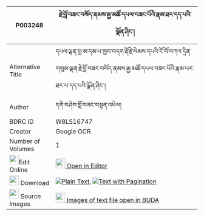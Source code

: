 |P003248|རྗེ་བློ་བཟང་བསོད་ནམས་རྒྱ་མཚོ་དཔལ་བཟང་པོའི་རྣམ་ཐར་དད་པའི་ལྗོན་ཤིང་། 
| --- | --- 
|Alternative Title |དཔལ་ལྡན་བླ་མ་དམ་པ་ཁྱབ་བདག་རྡོ་རྗེ་སེམས་དཔའི་ངོ་བོ་བཀའ་དྲིན་གསུམ་ལྡན་རྗེ་བློ་བཟང་བསོད་ནམས་རྒྱ་མཚོ་དཔལ་བཟང་པོའི་རྣམ་པར་ཐར་པ་དད་པའི་ལྗོན་ཤིང་།
|Author| དགེ་བཤེས་བློ་བཟང་བསྟན་འཕེལ།
|BDRC ID | W8LS16747
|Creator | Google OCR
|Number of Volumes| 1
|<img width="25" src="https://img.icons8.com/color/25/000000/edit-property.png">Edit Online| [<img width="25" src="https://avatars.githubusercontent.com/u/45091458?s=200&v=4"> Open in Editor](http://editor.openpecha.org/P003248)
|<img width="25" src="https://img.icons8.com/fluent/48/000000/download-2.png"/>  Download | [![](https://img.icons8.com/color/20/000000/txt.png)Plain Text](https://github.com/Openpecha/P003248/releases/download/v1/je_lozang_sonam_gyatso_pal_zan_plain_P003248.zip), [![](https://img.icons8.com/color/20/000000/txt.png)Text with Pagination](https://github.com/Openpecha/P003248/releases/download/v1/je_lozang_sonam_gyatso_pal_zan_pages_P003248.zip)
|<img width="25" src="https://img.icons8.com/plasticine/100/000000/pictures-folder.png"/>  Source Images | [<img width="25" src="https://library.bdrc.io/icons/BUDA-small.svg"> Images of text file open in BUDA](https://library.bdrc.io/show/bdr:W8LS16747)